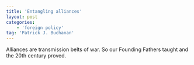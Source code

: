 ```yaml
---
title: 'Entangling alliances'
layout: post
categories:
    - 'foreign policy'
tag: 'Patrick J. Buchanan'
---
```


Alliances are transmission belts of war. So our Founding Fathers taught and the 20th century proved.